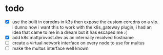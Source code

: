 # todo

- [x] use the built in coredns in k3s then expose the custom coredns on a vip. i
      dunno how i want this to work with the k8s_gateway plugin, i had an idea that
      came to me in a dream but it has escaped me :(
- [x] add k8s.mattprovost.dev as an internally resolved hostname
- [ ] create a virtual network interface on every node to use for multus
- [ ] make the multus interface well known
